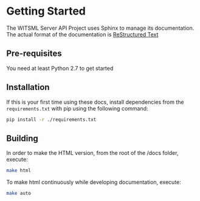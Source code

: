 # Getting Started
The WITSML Server API Project uses Sphinx to manage its documentation. The actual format of the documentation is [ReStructured Text](http://docutils.sourceforge.net/docs/user/rst/quickref.html)

## Pre-requisites
You need at least Python 2.7 to get started

## Installation
If this is your first time using these docs, install dependencies from the `requirements.txt` with pip using the following command:

```bash
pip install -r ./requirements.txt
```

## Building
In order to make the HTML version, from the root of the /docs folder, execute: 
```bash
make html
```

To make html continuously while developing documentation, execute:
```bash
make auto
```
